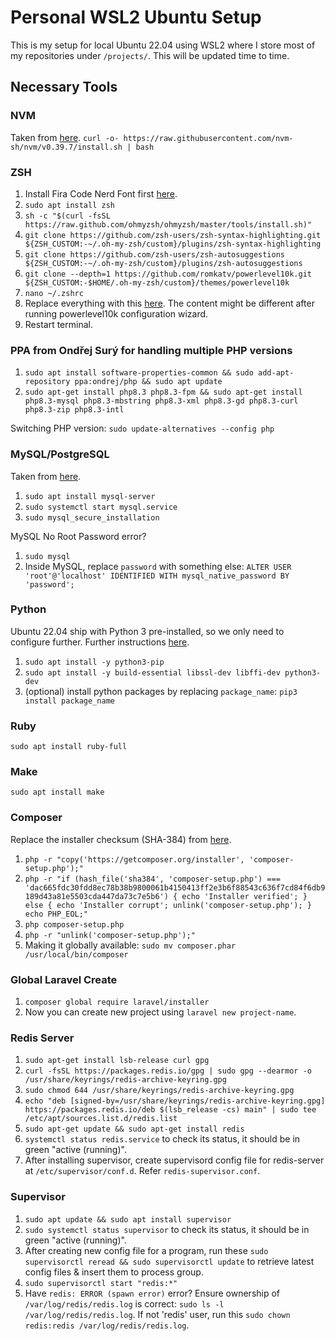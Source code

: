 # Personal WSL2 Ubuntu Setup
This is my setup for local Ubuntu 22.04 using WSL2 where I store most of my repositories under `/projects/`. This will be updated time to time.

## Necessary Tools
### NVM
Taken from [here](https://github.com/nvm-sh/nvm).
`curl -o- https://raw.githubusercontent.com/nvm-sh/nvm/v0.39.7/install.sh | bash`

### ZSH
1. Install Fira Code Nerd Font first [here](https://github.com/ryanoasis/nerd-fonts/releases).
2. `sudo apt install zsh`
3. `sh -c "$(curl -fsSL https://raw.github.com/ohmyzsh/ohmyzsh/master/tools/install.sh)"`
4. `git clone https://github.com/zsh-users/zsh-syntax-highlighting.git ${ZSH_CUSTOM:-~/.oh-my-zsh/custom}/plugins/zsh-syntax-highlighting`
5. `git clone https://github.com/zsh-users/zsh-autosuggestions ${ZSH_CUSTOM:-~/.oh-my-zsh/custom}/plugins/zsh-autosuggestions`
6. `git clone --depth=1 https://github.com/romkatv/powerlevel10k.git ${ZSH_CUSTOM:-$HOME/.oh-my-zsh/custom}/themes/powerlevel10k`
7. `nano ~/.zshrc`
8. Replace everything with this [here](https://github.com/azri-cs/wsl2-setup/blob/main/.zshrc). The content might be different after running powerlevel10k configuration wizard.
9. Restart terminal.


### PPA from Ondřej Surý for handling multiple PHP versions
1. `sudo apt install software-properties-common && sudo add-apt-repository ppa:ondrej/php && sudo apt update`
2. `sudo apt-get install php8.3 php8.3-fpm && sudo apt-get install php8.3-mysql php8.3-mbstring php8.3-xml php8.3-gd php8.3-curl php8.3-zip php8.3-intl`

Switching PHP version: `sudo update-alternatives --config php`

### MySQL/PostgreSQL
Taken from [here](https://www.digitalocean.com/community/tutorials/how-to-install-mysql-on-ubuntu-22-04).
1. `sudo apt install mysql-server`
2. `sudo systemctl start mysql.service`
3. `sudo mysql_secure_installation`

MySQL No Root Password error?
1. `sudo mysql`
2. Inside MySQL, replace `password` with something else: `ALTER USER 'root'@'localhost' IDENTIFIED WITH mysql_native_password BY 'password';`

### Python
Ubuntu 22.04 ship with Python 3 pre-installed, so we only need to configure further. Further instructions [here](https://www.digitalocean.com/community/tutorials/how-to-install-python-3-and-set-up-a-programming-environment-on-ubuntu-22-04).
1. `sudo apt install -y python3-pip`
2. `sudo apt install -y build-essential libssl-dev libffi-dev python3-dev`
3. (optional) install python packages by replacing `package_name`: `pip3 install package_name`

### Ruby
`sudo apt install ruby-full`

### Make
`sudo apt install make`

### Composer
Replace the installer checksum (SHA-384) from [here](https://composer.github.io/pubkeys.html).
1. `php -r "copy('https://getcomposer.org/installer', 'composer-setup.php');"`
2. `php -r "if (hash_file('sha384', 'composer-setup.php') === 'dac665fdc30fdd8ec78b38b9800061b4150413ff2e3b6f88543c636f7cd84f6db9189d43a81e5503cda447da73c7e5b6') { echo 'Installer verified'; } else { echo 'Installer corrupt'; unlink('composer-setup.php'); } echo PHP_EOL;"`
3. `php composer-setup.php`
4. `php -r "unlink('composer-setup.php');"`
5. Making it globally available: `sudo mv composer.phar /usr/local/bin/composer`

### Global Laravel Create
1. `composer global require laravel/installer`
2. Now you can create new project using `laravel new project-name`.

### Redis Server
1. `sudo apt-get install lsb-release curl gpg`
2. `curl -fsSL https://packages.redis.io/gpg | sudo gpg --dearmor -o /usr/share/keyrings/redis-archive-keyring.gpg`
3. `sudo chmod 644 /usr/share/keyrings/redis-archive-keyring.gpg`
4. `echo "deb [signed-by=/usr/share/keyrings/redis-archive-keyring.gpg] https://packages.redis.io/deb $(lsb_release -cs) main" | sudo tee /etc/apt/sources.list.d/redis.list`
5. `sudo apt-get update && sudo apt-get install redis`
6. `systemctl status redis.service` to check its status, it should be in green "active (running)".
7. After installing supervisor, create supervisord config file for redis-server at `/etc/supervisor/conf.d`. Refer `redis-supervisor.conf`.

### Supervisor
1. `sudo apt update && sudo apt install supervisor`
2. `sudo systemctl status supervisor` to check its status, it should be in green "active (running)".
3. After creating new config file for a program, run these `sudo supervisorctl reread && sudo supervisorctl update`  to retrieve latest config files & insert them to process group.
4. `sudo supervisorctl start "redis:*"`
5. Have `redis: ERROR (spawn error)` error? Ensure ownership of `/var/log/redis/redis.log` is correct: `sudo ls -l /var/log/redis/redis.log`. If not 'redis' user, run this `sudo chown redis:redis /var/log/redis/redis.log`.
